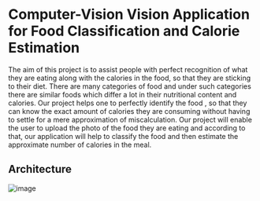 # Computer-Vision Vision Application for Food Classification and Calorie Estimation
The aim of this project is to assist people with perfect recognition of what they are
eating along with the calories in the food, so that they are sticking to their diet. There are
many categories of food and under such categories there are similar foods which differ a lot
in their nutritional content and calories. Our project helps one to perfectly identify the food ,
so that they can know the exact amount of calories they are consuming without having to
settle for a mere approximation of miscalculation.
Our project will enable the user to upload the photo of the food they are eating and
according to that, our application will help to classify the food and then estimate the
approximate number of calories in the meal.

## Architecture

![image](https://user-images.githubusercontent.com/72674093/154350210-e4d4cbda-4774-4d3c-abcb-6e803534104f.png)
